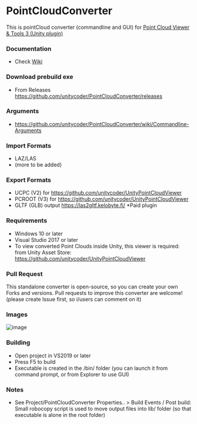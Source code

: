 # PointCloudConverter
This is pointCloud converter (commandline and GUI) for [Point Cloud Viewer &amp; Tools 3 (Unity plugin)](https://assetstore.unity.com/packages/tools/utilities/point-cloud-viewer-and-tools-3-310385?aid=1101lGti)

### Documentation
- Check [Wiki](https://github.com/unitycoder/PointCloudConverter/wiki)

### Download prebuild exe
- From Releases https://github.com/unitycoder/PointCloudConverter/releases

### Arguments
- https://github.com/unitycoder/PointCloudConverter/wiki/Commandline-Arguments

### Import Formats
- LAZ/LAS
- (more to be added)

### Export Formats
- UCPC (V2) for https://github.com/unitycoder/UnityPointCloudViewer
- PCROOT (V3) for https://github.com/unitycoder/UnityPointCloudViewer
- GLTF (GLB) output https://las2gltf.kelobyte.fi/ *Paid plugin

### Requirements
- Windows 10 or later
- Visual Studio 2017 or later
- To view converted Point Clouds inside Unity, this viewer is required: from Unity Asset Store: https://github.com/unitycoder/UnityPointCloudViewer

### Pull Request
This standalone converter is open-source, so you can create your own Forks and versions.
Pull requests to improve this converter are welcome! (please create Issue first, so i/users can comment on it)

### Images
![image](https://github.com/user-attachments/assets/8b5c47cf-3532-4bc6-8b4e-1bfd3347d8a4)

### Building
- Open project in VS2019 or later
- Press F5 to build
- Executable is created in the /bin/ folder (you can launch it from command prompt, or from Explorer to use GUI)

### Notes
- See Project/PointCloudConverter Properties.. > Build Events / Post build: Small robocopy script is used to move output files into lib/ folder (so that executable is alone in the root folder)

